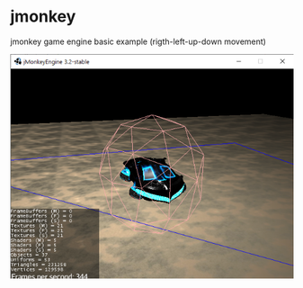 # jmonkey
jmonkey game engine basic example (rigth-left-up-down movement)

![alt text](https://github.com/vuraltamer/jmonkey/blob/main/BasicGame/hover.png)

